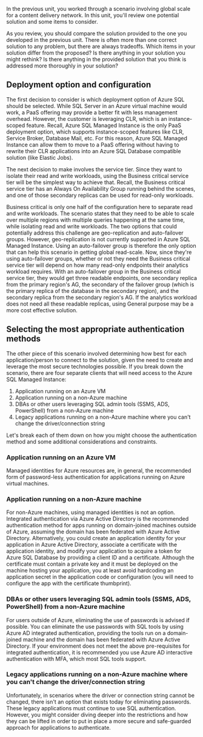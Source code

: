 In the previous unit, you worked through a scenario involving global scale for a content delivery network. In this unit, you'll review one potential solution and some items to consider.

As you review, you should compare the solution provided to the one you developed in the previous unit. There is often more than one correct solution to any problem, but there are always tradeoffs. Which items in your solution differ from the proposed? Is there anything in your solution you might rethink? Is there anything in the provided solution that you think is addressed more thoroughly in your solution?  

## Deployment option and configuration

The first decision to consider is which deployment option of Azure SQL should be selected. While SQL Server in an Azure virtual machine would work, a PaaS offering may provide a better fit with less management overhead. However, the customer is leveraging CLR, which is an instance-scoped feature. Recall, Azure SQL Managed Instance is the only PaaS deployment option, which supports instance-scoped features like CLR, Service Broker, Database Mail, etc. For this reason, Azure SQL Managed Instance can allow them to move to a PaaS offering without having to rewrite their CLR applications into an Azure SQL Database compatible solution (like Elastic Jobs).

The next decision to make involves the service tier. Since they want to isolate their read and write workloads, using the Business critical service tier will be the simplest way to achieve that. Recall, the Business critical service tier has an Always On Availability Group running behind the scenes, and one of those secondary replicas can be used for read-only workloads.

Business critical is only one half of the configuration here to separate read and write workloads. The scenario states that they need to be able to scale over multiple regions with multiple queries happening at the same time, while isolating read and write workloads. The two options that could potentially address this challenge are geo-replication and auto-failover groups. However, geo-replication is not currently supported in Azure SQL Managed Instance. Using an auto-failover group is therefore the only option that can help this scenario in getting global read-scale. Now, since they're using auto-failover groups, whether or not they need the Business critical service tier will depend on how many read-only endpoints their analytics workload requires. With an auto-failover group in the Business critical service tier, they would get three readable endpoints, one secondary replica from the primary region's AG, the secondary of the failover group (which is the primary replica of the database in the secondary region), and the secondary replica from the secondary region's AG. If the analytics workload does not need all these readable replicas, using General purpose may be a more cost effective solution.

## Selecting the most appropriate authentication methods

The other piece of this scenario involved determining how best for each application/person to connect to the solution, given the need to create and leverage the most secure technologies possible. If you break down the scenario, there are four separate clients that will need access to the Azure SQL Managed Instance:

1. Application running on an Azure VM
1. Application running on a non-Azure machine
1. DBAs or other users leveraging SQL admin tools (SSMS, ADS, PowerShell) from a non-Azure machine
1. Legacy applications running on a non-Azure machine where you can't change the driver/connection string

Let's break each of them down on how you might choose the authentication method and some additional considerations and constraints.

### Application running on an Azure VM

Managed identities for Azure resources are, in general, the recommended form of password-less authentication for applications running on Azure virtual machines.

### Application running on a non-Azure machine

For non-Azure machines, using managed identities is not an option. Integrated authentication via Azure Active Directory is the recommended authentication method for apps running on domain-joined machines outside of Azure, assuming the domain has been federated with Azure Active Directory. Alternatively, you could create an application identity for your application in Azure Active Directory, associate a certificate with the application identity, and modify your application to acquire a token for Azure SQL Database by providing a client ID and a certificate. Although the certificate must contain a private key and it must be deployed on the machine hosting your application, you at least avoid hardcoding an application secret in the application code or configuration (you will need to configure the app with the certificate thumbprint).

### DBAs or other users leveraging SQL admin tools (SSMS, ADS, PowerShell) from a non-Azure machine

For users outside of Azure, eliminating the use of passwords is advised if possible. You can eliminate the use passwords with SQL tools by using Azure AD integrated authentication, providing the tools run on a domain-joined machine and the domain has been federated with Azure Active Directory. If your environment does not meet the above pre-requisites for integrated authentication, it is recommended you use Azure AD interactive authentication with MFA, which most SQL tools support.

### Legacy applications running on a non-Azure machine where you can't change the driver/connection string

Unfortunately, in scenarios where the driver or connection string cannot be changed, there isn't an option that exists today for eliminating passwords. These legacy applications must continue to use SQL authentication. However, you might consider diving deeper into the restrictions and how they can be lifted in order to put in place a more secure and safe-guarded approach for applications to authenticate.
